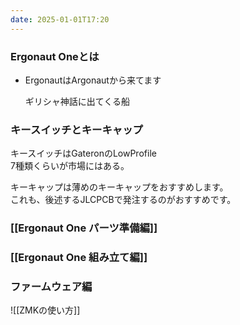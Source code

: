 ```yaml
---
date: 2025-01-01T17:20
---
```

  

  ### Ergonaut Oneとは

  

- ErgonautはArgonautから来てます
    
    ギリシャ神話に出てくる船
    



  

### キースイッチとキーキャップ

キースイッチはGateronのLowProfile  
7種類くらいが市場にはある。  

  

キーキャップは薄めのキーキャップをおすすめします。  
これも、後述するJLCPCBで発注するのがおすすめです。  

  

### [[Ergonaut One パーツ準備編]]

  

  

### [[Ergonaut One 組み立て編]] 

  

  

### ファームウェア編

![[ZMKの使い方]]

